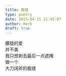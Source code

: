 ```yaml
---  
title: 裁缝  
type: poetry  
date: 2015-04-15 21:45:07  
author: Herb  
draft: true
---  
```

朦胧的爱  
并不美  
我只想剥去最后一点遮掩  
做一个  
大刀阔斧的裁缝